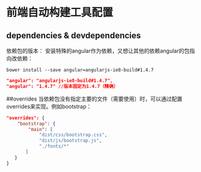 # 前端自动构建工具配置
## dependencies & devdependencies
依赖包的版本：
安装特殊的angular作为依赖，又想让其他的依赖angular的包指向改依赖：
```shell
bower install --save angular=angularjs-ie8-build#1.4.7
```

```json
"angular": "angularjs-ie8-build#1.4.7",
"angular": "1.4.7" //版本固定为1.4.7（精确）
```
##overrides
当依赖包没有指定主要的文件（需要使用）时，可以通过配置overrides来实现。例如bootstrap：
```json
"overrides": {
    "bootstrap": {
        "main": [
            "dist/css/bootstrap.css",
            "dist/js/bootstrap.js",
            "./fonts/*"
       ]
   }
}
```
